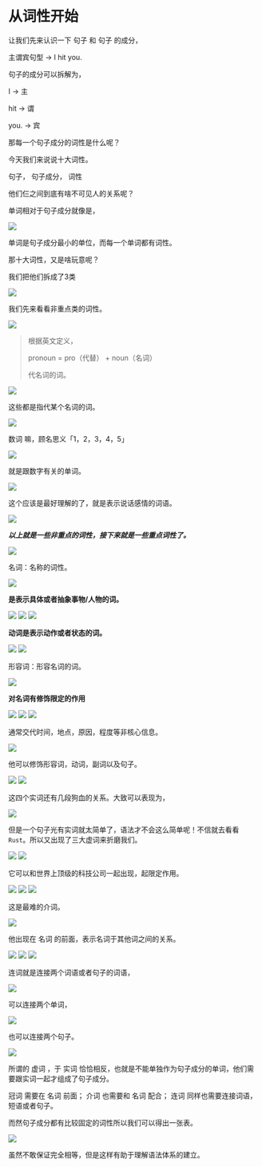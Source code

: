 # 从词性开始

<p>
让我们先来认识一下 句子 和 句子 的成分，

主谓宾句型 -> I hit you.

句子的成分可以拆解为，

I -> 主

hit -> 谓

you. -> 宾

那每一个句子成分的词性是什么呢？

今天我们来说说十大词性。

句子， 句子成分， 词性

他们仨之间到底有啥不可见人的关系呢？

单词相对于句子成分就像是，

<img src="/grammar/1.png">

单词是句子成分最小的单位，而每一个单词都有词性。

那十大词性，又是啥玩意呢？

我们把他们拆成了3类

<img src="/grammar/2.png">

我们先来看看非重点类的词性。

<img src="/grammar/3.png">

>根据英文定义，
>
> pronoun = pro（代替） + noun（名词）
>
> 代名词的词。

<img src="/grammar/4.png">

这些都是指代某个名词的词。

<img src="/grammar/5.png">

数词 嘛，顾名思义「1，2，3，4，5」

<img src="/grammar/6.png">

就是跟数字有关的单词。

<img src="/grammar/7.png">

这个应该是最好理解的了，就是表示说话感情的词语。

<img src="/grammar/8.png">

***以上就是一些非重点的词性，接下来就是一些重点词性了。***

<img src="/grammar/9.png">

名词：名称的词性。

<img src="/grammar/10.png">

**是表示具体或者抽象事物/人物的词。**

<img src="/grammar/11.png">

<img src="/grammar/12.png">

<img src="/grammar/13.png">

**动词是表示动作或者状态的词。**

<img src="/grammar/14.png">

<img src="/grammar/15.png">

形容词：形容名词的词。

<img src="/grammar/16.png">

**对名词有修饰限定的作用**

<img src="/grammar/17.png">

<img src="/grammar/18.png">

<img src="/grammar/19.png">

通常交代时间，地点，原因，程度等非核心信息。

<img src="/grammar/20.png">

他可以修饰形容词，动词，副词以及句子。

<img src="/grammar/21.png">

<img src="/grammar/22.png">

这四个实词还有几段狗血的关系。大致可以表现为，

<img src="/grammar/23.png">

但是一个句子光有实词就太简单了，语法才不会这么简单呢！不信就去看看`Rust`。所以又出现了三大虚词来折磨我们。

<img src="/grammar/24.png">

<img src="/grammar/25.png">

它可以和世界上顶级的科技公司一起出现，起限定作用。

<img src="/grammar/26.png">

<img src="/grammar/27.png">

<img src="/grammar/28.png">

这是最难的介词。

<img src="/grammar/29.png">

他出现在 名词 的前面，表示名词于其他词之间的关系。

<img src="/grammar/30.png">

<img src="/grammar/31.png">

<img src="/grammar/32.png">

连词就是连接两个词语或者句子的词语，

<img src="/grammar/33.png">

可以连接两个单词，

<img src="/grammar/34.png">

也可以连接两个句子。

<img src="/grammar/35.png">

所谓的 虚词 ，于 实词 恰恰相反，也就是不能单独作为句子成分的单词，他们需要跟实词一起才组成了句子成分。

冠词 需要在 名词 前面；
介词 也需要和 名词 配合；
连词 同样也需要连接词语，短语或者句子。

而然句子成分都有比较固定的词性所以我们可以得出一张表。

<img src="/grammar/36.png">

虽然不敢保证完全相等，但是这样有助于理解语法体系的建立。
</p>

